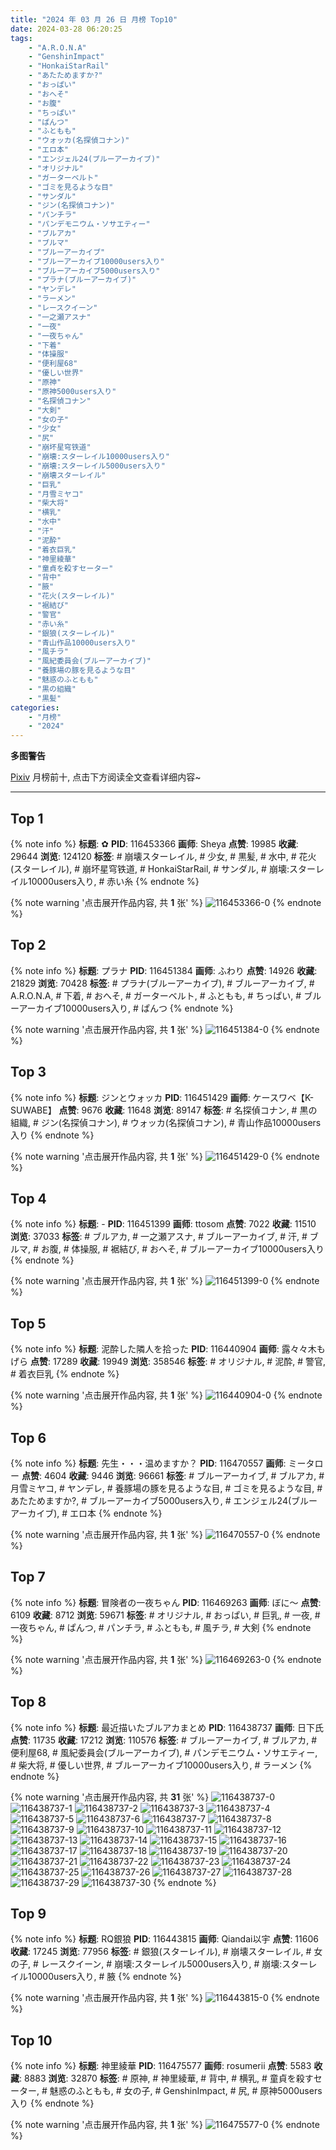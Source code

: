 ```yaml
---
title: "2024 年 03 月 26 日 月榜 Top10"
date: 2024-03-28 06:20:25
tags:
    - "A.R.O.N.A"
    - "GenshinImpact"
    - "HonkaiStarRail"
    - "あたためますか?"
    - "おっぱい"
    - "おへそ"
    - "お腹"
    - "ちっぱい"
    - "ぱんつ"
    - "ふともも"
    - "ウォッカ(名探偵コナン)"
    - "エロ本"
    - "エンジェル24(ブルーアーカイブ)"
    - "オリジナル"
    - "ガーターベルト"
    - "ゴミを見るような目"
    - "サンダル"
    - "ジン(名探偵コナン)"
    - "パンチラ"
    - "パンデモニウム・ソサエティー"
    - "ブルアカ"
    - "ブルマ"
    - "ブルーアーカイブ"
    - "ブルーアーカイブ10000users入り"
    - "ブルーアーカイブ5000users入り"
    - "プラナ(ブルーアーカイブ)"
    - "ヤンデレ"
    - "ラーメン"
    - "レースクイーン"
    - "一之瀬アスナ"
    - "一夜"
    - "一夜ちゃん"
    - "下着"
    - "体操服"
    - "便利屋68"
    - "優しい世界"
    - "原神"
    - "原神5000users入り"
    - "名探偵コナン"
    - "大剣"
    - "女の子"
    - "少女"
    - "尻"
    - "崩坏星穹铁道"
    - "崩壊:スターレイル10000users入り"
    - "崩壊:スターレイル5000users入り"
    - "崩壊スターレイル"
    - "巨乳"
    - "月雪ミヤコ"
    - "柴大将"
    - "横乳"
    - "水中"
    - "汗"
    - "泥酔"
    - "着衣巨乳"
    - "神里綾華"
    - "童貞を殺すセーター"
    - "背中"
    - "腋"
    - "花火(スターレイル)"
    - "裾結び"
    - "警官"
    - "赤い糸"
    - "銀狼(スターレイル)"
    - "青山作品10000users入り"
    - "風チラ"
    - "風紀委員会(ブルーアーカイブ)"
    - "養豚場の豚を見るような目"
    - "魅惑のふともも"
    - "黒の組織"
    - "黒髪"
categories:
    - "月榜"
    - "2024"
---
```


<i class="fa fa-triangle-exclamation"></i>**多图警告**<i class="fa fa-triangle-exclamation"></i>

[Pixiv](https://www.pixiv.net/) 月榜前十, 点击下方阅读全文查看详细内容~

<!-- more -->

---

## Top 1

{% note info %}
**标题**: ✿
**PID**: 116453366 **画师**: Sheya
**点赞**: 19985 **收藏**: 29644 **浏览**: 124120
**标签**: # 崩壊スターレイル, # 少女, # 黒髪, # 水中, # 花火(スターレイル), # 崩坏星穹铁道, # HonkaiStarRail, # サンダル, # 崩壊:スターレイル10000users入り, # 赤い糸
{% endnote %}

{% note warning '点击展开作品内容, 共 **1** 张' %}
![116453366-0](https://i.pixiv.re/img-original/img/2024/02/28/01/01/28/116453366_p0.jpg)
{% endnote %}

## Top 2

{% note info %}
**标题**: プラナ
**PID**: 116451384 **画师**: ふわり
**点赞**: 14926 **收藏**: 21829 **浏览**: 70428
**标签**: # プラナ(ブルーアーカイブ), # ブルーアーカイブ, # A.R.O.N.A, # 下着, # おへそ, # ガーターベルト, # ふともも, # ちっぱい, # ブルーアーカイブ10000users入り, # ぱんつ
{% endnote %}

{% note warning '点击展开作品内容, 共 **1** 张' %}
![116451384-0](https://i.pixiv.re/img-original/img/2024/02/28/00/00/18/116451384_p0.jpg)
{% endnote %}

## Top 3

{% note info %}
**标题**: ジンとウォッカ
**PID**: 116451429 **画师**: ケースワベ【K-SUWABE】
**点赞**: 9676 **收藏**: 11648 **浏览**: 89147
**标签**: # 名探偵コナン, # 黒の組織, # ジン(名探偵コナン), # ウォッカ(名探偵コナン), # 青山作品10000users入り
{% endnote %}

{% note warning '点击展开作品内容, 共 **1** 张' %}
![116451429-0](https://i.pixiv.re/img-original/img/2024/02/28/00/00/28/116451429_p0.jpg)
{% endnote %}

## Top 4

{% note info %}
**标题**: -
**PID**: 116451399 **画师**: ttosom
**点赞**: 7022 **收藏**: 11510 **浏览**: 37033
**标签**: # ブルアカ, # 一之瀬アスナ, # ブルーアーカイブ, # 汗, # ブルマ, # お腹, # 体操服, # 裾結び, # おへそ, # ブルーアーカイブ10000users入り
{% endnote %}

{% note warning '点击展开作品内容, 共 **1** 张' %}
![116451399-0](https://i.pixiv.re/img-original/img/2024/02/28/00/00/21/116451399_p0.jpg)
{% endnote %}

## Top 5

{% note info %}
**标题**: 泥酔した隣人を拾った
**PID**: 116440904 **画师**: 露々々木もげら
**点赞**: 17289 **收藏**: 19949 **浏览**: 358546
**标签**: # オリジナル, # 泥酔, # 警官, # 着衣巨乳
{% endnote %}

{% note warning '点击展开作品内容, 共 **1** 张' %}
![116440904-0](https://i.pixiv.re/img-original/img/2024/02/27/17/58/34/116440904_p0.jpg)
{% endnote %}

## Top 6

{% note info %}
**标题**: 先生・・・温めますか？
**PID**: 116470557 **画师**: ミータロー
**点赞**: 4604 **收藏**: 9446 **浏览**: 96661
**标签**: # ブルーアーカイブ, # ブルアカ, # 月雪ミヤコ, # ヤンデレ, # 養豚場の豚を見るような目, # ゴミを見るような目, # あたためますか?, # ブルーアーカイブ5000users入り, # エンジェル24(ブルーアーカイブ), # エロ本
{% endnote %}

{% note warning '点击展开作品内容, 共 **1** 张' %}
![116470557-0](https://i.pixiv.re/img-original/img/2024/02/28/20/01/42/116470557_p0.jpg)
{% endnote %}

## Top 7

{% note info %}
**标题**: 冒険者の一夜ちゃん
**PID**: 116469263 **画师**: ぼに～
**点赞**: 6109 **收藏**: 8712 **浏览**: 59671
**标签**: # オリジナル, # おっぱい, # 巨乳, # 一夜, # 一夜ちゃん, # ぱんつ, # パンチラ, # ふともも, # 風チラ, # 大剣
{% endnote %}

{% note warning '点击展开作品内容, 共 **1** 张' %}
![116469263-0](https://i.pixiv.re/img-original/img/2024/02/28/19/12/57/116469263_p0.jpg)
{% endnote %}

## Top 8

{% note info %}
**标题**: 最近描いたブルアカまとめ
**PID**: 116438737 **画师**: 日下氏
**点赞**: 11735 **收藏**: 17212 **浏览**: 110576
**标签**: # ブルーアーカイブ, # ブルアカ, # 便利屋68, # 風紀委員会(ブルーアーカイブ), # パンデモニウム・ソサエティー, # 柴大将, # 優しい世界, # ブルーアーカイブ10000users入り, # ラーメン
{% endnote %}

{% note warning '点击展开作品内容, 共 **31** 张' %}
![116438737-0](https://i.pixiv.re/img-original/img/2024/02/27/15/49/17/116438737_p0.png)
![116438737-1](https://i.pixiv.re/img-original/img/2024/02/27/15/49/17/116438737_p1.png)
![116438737-2](https://i.pixiv.re/img-original/img/2024/02/27/15/49/17/116438737_p2.png)
![116438737-3](https://i.pixiv.re/img-original/img/2024/02/27/15/49/17/116438737_p3.png)
![116438737-4](https://i.pixiv.re/img-original/img/2024/02/27/15/49/17/116438737_p4.png)
![116438737-5](https://i.pixiv.re/img-original/img/2024/02/27/15/49/17/116438737_p5.png)
![116438737-6](https://i.pixiv.re/img-original/img/2024/02/27/15/49/17/116438737_p6.png)
![116438737-7](https://i.pixiv.re/img-original/img/2024/02/27/15/49/17/116438737_p7.png)
![116438737-8](https://i.pixiv.re/img-original/img/2024/02/27/15/49/17/116438737_p8.png)
![116438737-9](https://i.pixiv.re/img-original/img/2024/02/27/15/49/17/116438737_p9.png)
![116438737-10](https://i.pixiv.re/img-original/img/2024/02/27/15/49/17/116438737_p10.png)
![116438737-11](https://i.pixiv.re/img-original/img/2024/02/27/15/49/17/116438737_p11.png)
![116438737-12](https://i.pixiv.re/img-original/img/2024/02/27/15/49/17/116438737_p12.png)
![116438737-13](https://i.pixiv.re/img-original/img/2024/02/27/15/49/17/116438737_p13.png)
![116438737-14](https://i.pixiv.re/img-original/img/2024/02/27/15/49/17/116438737_p14.png)
![116438737-15](https://i.pixiv.re/img-original/img/2024/02/27/15/49/17/116438737_p15.png)
![116438737-16](https://i.pixiv.re/img-original/img/2024/02/27/15/49/17/116438737_p16.png)
![116438737-17](https://i.pixiv.re/img-original/img/2024/02/27/15/49/17/116438737_p17.png)
![116438737-18](https://i.pixiv.re/img-original/img/2024/02/27/15/49/17/116438737_p18.png)
![116438737-19](https://i.pixiv.re/img-original/img/2024/02/27/15/49/17/116438737_p19.png)
![116438737-20](https://i.pixiv.re/img-original/img/2024/02/27/15/49/17/116438737_p20.png)
![116438737-21](https://i.pixiv.re/img-original/img/2024/02/27/15/49/17/116438737_p21.png)
![116438737-22](https://i.pixiv.re/img-original/img/2024/02/27/15/49/17/116438737_p22.png)
![116438737-23](https://i.pixiv.re/img-original/img/2024/02/27/15/49/17/116438737_p23.png)
![116438737-24](https://i.pixiv.re/img-original/img/2024/02/27/15/49/17/116438737_p24.png)
![116438737-25](https://i.pixiv.re/img-original/img/2024/02/27/15/49/17/116438737_p25.png)
![116438737-26](https://i.pixiv.re/img-original/img/2024/02/27/15/49/17/116438737_p26.png)
![116438737-27](https://i.pixiv.re/img-original/img/2024/02/27/15/49/17/116438737_p27.png)
![116438737-28](https://i.pixiv.re/img-original/img/2024/02/27/15/49/17/116438737_p28.png)
![116438737-29](https://i.pixiv.re/img-original/img/2024/02/27/15/49/17/116438737_p29.png)
![116438737-30](https://i.pixiv.re/img-original/img/2024/02/27/15/49/17/116438737_p30.png)
{% endnote %}

## Top 9

{% note info %}
**标题**: RQ銀狼
**PID**: 116443815 **画师**: Qiandai以宇
**点赞**: 11606 **收藏**: 17245 **浏览**: 77956
**标签**: # 銀狼(スターレイル), # 崩壊スターレイル, # 女の子, # レースクイーン, # 崩壊:スターレイル5000users入り, # 崩壊:スターレイル10000users入り, # 腋
{% endnote %}

{% note warning '点击展开作品内容, 共 **1** 张' %}
![116443815-0](https://i.pixiv.re/img-original/img/2024/02/28/16/24/42/116443815_p0.png)
{% endnote %}

## Top 10

{% note info %}
**标题**: 神里綾華
**PID**: 116475577 **画师**: rosumerii
**点赞**: 5583 **收藏**: 8883 **浏览**: 32870
**标签**: # 原神, # 神里綾華, # 背中, # 横乳, # 童貞を殺すセーター, # 魅惑のふともも, # 女の子, # GenshinImpact, # 尻, # 原神5000users入り
{% endnote %}

{% note warning '点击展开作品内容, 共 **1** 张' %}
![116475577-0](https://i.pixiv.re/img-original/img/2024/02/28/22/42/30/116475577_p0.jpg)
{% endnote %}
